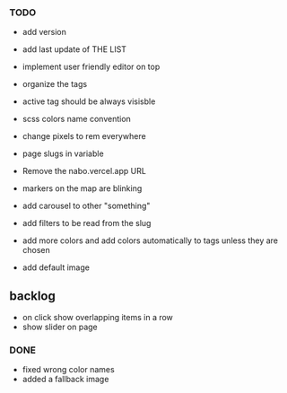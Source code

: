 ### TODO

- add version
- add last update of THE LIST
- implement user friendly editor on top
- organize the tags
- active tag should be always visisble
- scss colors name convention
- change pixels to rem everywhere
- page slugs in variable
- Remove the nabo.vercel.app URL
- markers on the map are blinking
- add carousel to other "something"
- add filters to be read from the slug

- add more colors and add colors automatically to tags unless they are chosen
- add default image

## backlog

- on click show overlapping items in a row
- show slider on page

### DONE

- fixed wrong color names
- added a fallback image
